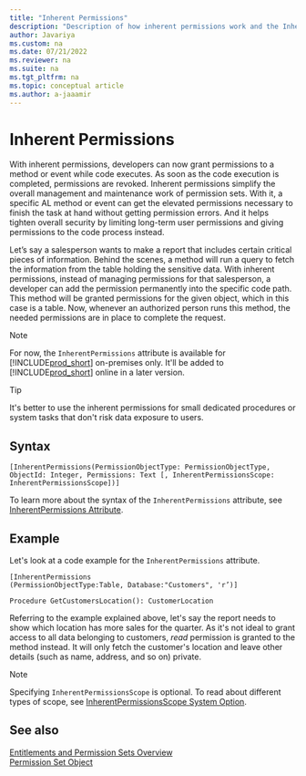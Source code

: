 ```yaml
---
title: "Inherent Permissions"
description: "Description of how inherent permissions work and the InherentPermissions attribute in AL for Business Central."
author: Javariya
ms.custom: na
ms.date: 07/21/2022
ms.reviewer: na
ms.suite: na
ms.tgt_pltfrm: na
ms.topic: conceptual article
ms.author: a-jaaamir
---
```


# Inherent Permissions

With inherent permissions, developers can now grant permissions to a method or event while code executes. As soon as the code execution is completed, permissions are revoked. Inherent permissions simplify the overall management and maintenance work of permission sets. With it, a specific AL method or event can get the elevated permissions necessary to finish the task at hand without getting permission errors. And it helps tighten overall security by limiting long-term user permissions and giving permissions to the code process instead.

Let’s say a salesperson wants to make a report that includes certain critical pieces of information. Behind the scenes, a method will run a query to fetch the information from the table holding the sensitive data. With inherent permissions, instead of managing permissions for that salesperson, a developer can add the permission permanently into the specific code path. This method will be granted permissions for the given object, which in this case is a table. Now, whenever an authorized person runs this method, the needed permissions are in place to complete the request.

>[!NOTE]
> For now, the `InherentPermissions` attribute is available for [!INCLUDE[prod_short](../developer/includes/prod_short.md)] on-premises only. It'll be added to [!INCLUDE[prod_short](../developer/includes/prod_short.md)] online in a later version. 

>[!TIP]
> It's better to use the inherent permissions for small dedicated procedures or system tasks that don't risk data exposure to users. 

## Syntax

```AL
[InherentPermissions(PermissionObjectType: PermissionObjectType, ObjectId: Integer, Permissions: Text [, InherentPermissionsScope: InherentPermissionsScope])]
```

To learn more about the syntax of the `InherentPermissions` attribute, see [InherentPermissions Attribute](../developer/attributes/devenv-inherentpermissions-attribute.md).

## Example

Let's look at a code example for the `InherentPermissions` attribute. 

```AL
[InherentPermissions
(PermissionObjectType:Table, Database:"Customers", 'r’)]

Procedure GetCustomersLocation(): CustomerLocation

```

Referring to the example explained above, let's say the report needs to show which location has more sales for the quarter. As it's not ideal to grant access to all data belonging to customers, *read* permission is granted to the method instead. It will only fetch the customer's location and leave other details (such as name, address, and so on) private.

>[!NOTE]
> Specifying `InherentPermissionsScope` is optional. To read about different types of scope, see [InherentPermissionsScope System Option](../developer/methods-auto/inherentpermissionsscope/inherentpermissionsscope-option.md).

## See also

[Entitlements and Permission Sets Overview](../developer/devenv-entitlements-and-permissionsets-overview.md)  
[Permission Set Object](../developer/devenv-permissionset-object.md)
